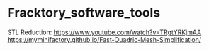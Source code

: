# Fracktory_software_tools
STL Reduction:
https://www.youtube.com/watch?v=TRgtYRKjmAA
https://myminifactory.github.io/Fast-Quadric-Mesh-Simplification/
